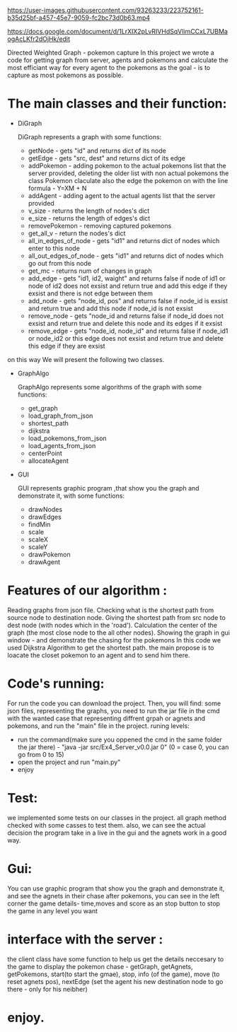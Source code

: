 

https://user-images.githubusercontent.com/93263233/223752161-b35d25bf-a457-45e7-9059-fc2bc73d0b63.mp4


https://docs.google.com/document/d/1LrXIX2pLvRIVHdSqVIimCCxL7UBMaogAcLKfr2dOjHk/edit

Directed Weighted Graph - pokemon capture
In this project we wrote a code for getting graph from  server, agents and pokemons and calculate the most efficiant way for every agent to the pokemons as the goal - is to capture as most pokemons as possible.


# The main classes and their function:
- DiGraph

  DiGraph represents a graph with some functions:
  * getNode - gets "id" and returns dict of its node
  * getEdge - gets "src, dest" and returns dict of its edge
  * addPokemon - adding pokemon to the actual pokemons list that the server provided, deleting the older list with non actual pokemons
  the class Pokemon claculate also the edge the pokemon on with the line formula - Y=XM + N
  * addAgent - adding agent to the actual agents list that the server provided
  * v_size - returns the length of nodes's dict
  * e_size - returns the length of edges's dict
  * removePokemon - removing captured pokemons
  * get_all_v - return the nodes's dict
  * all_in_edges_of_node - gets "id1" and returns dict of nodes which enter to this node  
  * all_out_edges_of_node - gets "id1" and returns dict of nodes which go out from this node
  * get_mc -  returns num of changes in graph
  * add_edge -  gets "id1, id2, waight" and returns false if node of id1 or node of id2 does not         exsist and return true and add this edge if they exsist and there is not edge between them
  * add_node - gets "node_id, pos" and returns false if node_id is exsist and return true and add         this node if node_id is not exsist
  * remove_node - gets "node_id and returns false if node_id does not exsist and return true and         delete this node and its edges if it exsist 
  * remove_edge - gets "node_id, node_id" and returns false if node_id1 or node_id2 or this edge does     not exsist and return true and delete this edge if they are exsist
  
on this way We will present the following two classes.

- GraphAlgo

  GraphAlgo represents some algorithms  of the graph with some functions:
  * get_graph 
  * load_graph_from_json 
  * shortest_path 
  * dijkstra
  * load_pokemons_from_json 
  * load_agents_from_json 
  * centerPoint 
  * allocateAgent

- GUI

  GUI represents graphic program ,that show you the graph and demonstrate it, with some functions:
  * drawNodes 
  * drawEdges 
  * findMin 
  * scale 
  * scaleX 
  * scaleY
  * drawPokemon
  * drawAgent
 
# Features of our algorithm :
Reading graphs from json file.
Checking what is the shortest path from source node to destination node.
Giving the shortest path from src node to dest node (with nodes which in the 'road').
Calculation the center of the graph (the most close node to the all other nodes).
Showing the graph in gui window - and demonstrate the chasing for the pokemons
In this code we used Dijkstra Algorithm to get the shortest path.
the main propose is to loacate the closet pokemon to an agent and to send him there.

# Code's running:
For run the code you can download the project. Then, you will find: some json files, representing the graphs, you need to run the jar file in the cmd with the wanted case that representing diffrent grpah or agnets and pokemons, and run the "main" file in the project.
runing levels:
- run the command(make sure you oppened the cmd in the same folder the jar there) - 
"java -jar src/Ex4_Server_v0.0.jar 0" (0 = case 0, you can go from 0 to 15)
- open the project and run "main.py"
- enjoy

# Test:
we implemented some tests on our classes in the project.
all graph method checked with some casses to test them.
also, we can see the actual decision the program take in a live in the gui and the agnets work in a good way.


# Gui:
You can use graphic program that show you the graph and demonstrate it, and see the agnets in their chase after pokemons,
you can see in the left corner the game details- time,moves and score as an stop button to stop the game in any level you want

# interface with the server :
the client class have some function to help us get the details neccesary to the game to display the pokemon chase -
getGraph, getAgnets, getPokemons, start(to start the gmae), stop, info (of the game), move (to reset agnets pos), nextEdge (set the agent his new destination node to go there - only for his neibher)

# enjoy.

